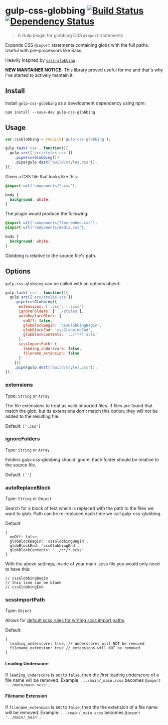 # gulp-css-globbing [![Build Status][travis-image]][travis-url] [![Dependency Status][depstat-image]][depstat-url]
> A Gulp plugin for globbing CSS `@import` statements

Expands CSS `@import` statements containing globs with the full paths. Useful with pre-processors like Sass.

Heavily inspired by [`sass-globbing`](https://github.com/chriseppstein/sass-globbing)

**NEW MANTAINER NOTICE:** This library proved useful for me and that's why I've started to actively mantain it.

## Install

Install `gulp-css-globbing` as a development dependency using npm:

```shell
npm install --save-dev gulp-css-globbing
```

## Usage

```javascript
var cssGlobbing = require('gulp-css-globbing');

gulp.task('css', function(){
  gulp.src(['src/styles.css'])
    .pipe(cssGlobbing())
    .pipe(gulp.dest('build/styles.css'));
});
```

Given a CSS file that looks like this:

```css
@import url('components/*.css');

body {
  background: white;
}
```

The plugin would produce the following:

```css
@import url('components/flex-embed.css');
@import url('components/media.css');

body {
  background: white;
}
```

Globbing is relative to the source file's path.


## Options

`gulp-css-globbing` can be called with an options object:

```javascript
gulp.task('css', function(){
  gulp.src(['src/styles.css'])
    .pipe(cssGlobbing({
      extensions: ['.css', '.scss'],
      ignoreFolders: ['../styles'],
      autoReplaceBlock: {
        onOff: false,
        globBlockBegin: 'cssGlobbingBegin',
        globBlockEnd: 'cssGlobbingEnd',
        globBlockContents: '../**/*.scss'
      },
      scssImportPath: {
        leading_underscore: false,
        filename_extension: false
      }
    }))
    .pipe(gulp.dest('build/styles.css'));
});
```

### extensions
Type: `String` or `Array`

The file extensions to treat as valid imported files. If files are found that match the glob, but its extensions don't match this option, they will not be added to the resulting file.

Default: `['.css']`

### ignoreFolders
Type: `String` or `Array`

Folders gulp-css-globbing should ignore. Each folder should be relative to the source file.

Default: `['']`

### autoReplaceBlock
Type: `String` or `Object`

Search for a block of text which is replaced with the path to the files we want to glob. Path can be re-replaced each time we call gulp-css-globbing.

Default: 
```
{
  onOff: false,
  globBlockBegin: 'cssGlobbingBegin',
  globBlockEnd: 'cssGlobbingEnd',
  globBlockContents: '../**/*.scss'
}
```

With the above settings, inside of your main .scss file you would only need to have this:
```
// cssGlobbingBegin
// this line can be blank
// cssGlobbingEnd
```

### scssImportPath
Type: `Object`

Allows for [default scss rules for writing scss import paths](https://github.com/causes/scss-lint/blob/master/lib/scss_lint/linter/README.md#importpath).

Default:
```
{
  leading_underscore: true, // underscores will NOT be removed
  filename_extension: true // extensions will NOT be removed
}
```

#### Leading Underscore

If `leading_underscore` is set to `false`, then the *first* leading underscore of a file name will be removed. Example: `.../main/_main.scss` becomes `@import '../main/main.scss';`

#### Filename Extension

If `filename_extension` is set to `false`, then the the extension of a file name will be removed. Example: `.../main/_main.scss` becomes `@import '../main/_main';`



[travis-url]: https://travis-ci.org/arzafran/gulp-css-globbing
[travis-image]: https://travis-ci.org/arzafran/gulp-css-globbing.svg?branch=master
[depstat-url]: https://david-dm.org/arzafran/gulp-css-globbing
[depstat-image]: https://david-dm.org/arzafran/gulp-css-globbing.svg
